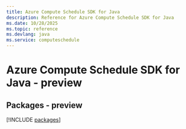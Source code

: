 ```yaml
---
title: Azure Compute Schedule SDK for Java
description: Reference for Azure Compute Schedule SDK for Java
ms.date: 10/28/2025
ms.topic: reference
ms.devlang: java
ms.service: computeschedule
---
```

# Azure Compute Schedule SDK for Java - preview
## Packages - preview
[!INCLUDE [packages](compute-schedule-index.md)]